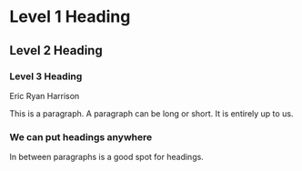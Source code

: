 # Level 1 Heading

## Level 2 Heading

### Level 3 Heading

Eric Ryan Harrison

This is a paragraph. A paragraph can be long or short. It is entirely up to us.

### We can put headings anywhere

In between paragraphs is a good spot for headings.
